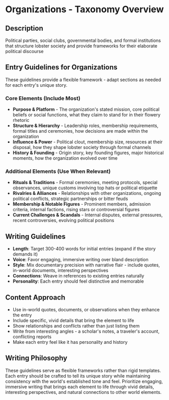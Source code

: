 # Organizations - Taxonomy Overview

## Description
Political parties, social clubs, governmental bodies, and formal institutions that structure lobster society and provide frameworks for their elaborate political discourse

## Entry Guidelines for Organizations
These guidelines provide a flexible framework - adapt sections as needed for each entry's unique story.

### Core Elements (Include Most)
- **Purpose & Platform** - The organization's stated mission, core political beliefs or social functions, what they claim to stand for in their flowery rhetoric
- **Structure & Hierarchy** - Leadership roles, membership requirements, formal titles and ceremonies, how decisions are made within the organization
- **Influence & Power** - Political clout, membership size, resources at their disposal, how they shape lobster society through formal channels
- **History & Founding** - Origin story, key founding figures, major historical moments, how the organization evolved over time

### Additional Elements (Use When Relevant)
- **Rituals & Traditions** - Formal ceremonies, meeting protocols, special observances, unique customs involving top hats or political etiquette
- **Rivalries & Alliances** - Relationships with other organizations, ongoing political conflicts, strategic partnerships or bitter feuds
- **Membership & Notable Figures** - Prominent members, admission criteria, internal factions, rising stars or controversial figures
- **Current Challenges & Scandals** - Internal disputes, external pressures, recent controversies, evolving political positions

## Writing Guidelines
- **Length**: Target 300-400 words for initial entries (expand if the story demands it)
- **Voice**: Favor engaging, immersive writing over bland description
- **Style**: Mix documentary precision with narrative flair - include quotes, in-world documents, interesting perspectives
- **Connections**: Weave in references to existing entries naturally
- **Personality**: Each entry should feel distinctive and memorable

## Content Approach
- Use in-world quotes, documents, or observations when they enhance the entry
- Include specific, vivid details that bring the element to life
- Show relationships and conflicts rather than just listing them
- Write from interesting angles - a scholar's notes, a traveler's account, conflicting reports
- Make each entry feel like it has personality and history

## Writing Philosophy
These guidelines serve as flexible frameworks rather than rigid templates. Each entry should be crafted to tell its unique story while maintaining consistency with the world's established tone and feel. Prioritize engaging, immersive writing that brings each element to life through vivid details, interesting perspectives, and natural connections to other world elements.
